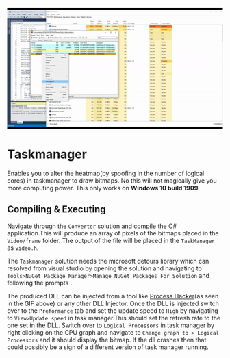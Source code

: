 ![](image.gif)
# Taskmanager
Enables you to alter the heatmap(by spoofing in the number of logical cores) in taskmanager to draw bitmaps.
No this will not magically give you more computing power. 
This only works on **Windows 10 build 1909**

## Compiling & Executing
Navigate through the ```Converter``` solution and compile the C# application.This will produce an array of pixels of the bitmaps placed in the ```Video/frame``` folder.
The output of the file will be placed in the ```TaskManager``` as ```video.h```.

The ```Taskmanager``` solution needs the microsoft detours library which can resolved from visual studio by opening the solution and navigating to ```Tools>NuGet Package Manager>Manage NuGet Packages For Solution``` and following the prompts .

The produced DLL can be injected from a tool like [Process Hacker](https://processhacker.sourceforge.io/)(as seen in the GIF above) or any other DLL Injector. 
Once the DLL is injected switch over to the ```Preformance``` tab and set the update  speed to ```High``` by navigating to ```View>Update speed``` in task manager.This should set the refresh rate to the one set in the DLL.
Switch over to ```Logical Processors``` in task manager by right clicking on the CPU graph and navigate to ```Change graph to > Logical Processors``` and it should display the bitmap.
If the dll crashes then that could possibly be a sign of a different version of task manager running. 
